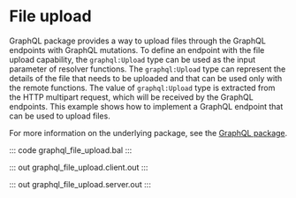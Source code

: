 # File upload

GraphQL package provides a way to upload files through the GraphQL endpoints with GraphQL mutations. To define an endpoint with the file upload capability, the `graphql:Upload` type can be used as the input parameter of resolver functions. The `graphql:Upload` type can represent the details of the file that needs to be uploaded and that can be used only with the remote functions. The value of `graphql:Upload` type is extracted from the HTTP multipart request, which will be received by the GraphQL endpoints. This example shows how to implement a GraphQL endpoint that can be used to upload files.

For more information on the underlying package, see the [GraphQL package](https://lib.ballerina.io/ballerina/graphql/latest/).

::: code graphql_file_upload.bal :::

::: out graphql_file_upload.client.out :::

::: out graphql_file_upload.server.out :::